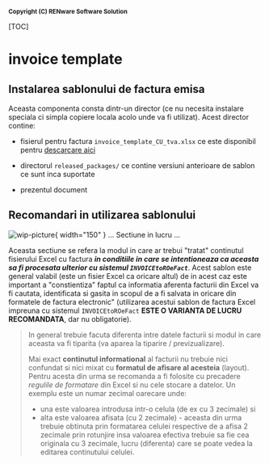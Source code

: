 <small markdown=1>**Copyright (C) RENware Software Solution**</small>

[TOC]

# invoice template


## Instalarea sablonului de factura emisa

Aceasta componenta consta dintr-un director (ce nu necesita instalare speciala ci simpla copiere locala acolo unde va fi utilizat). Acest director contine:

* fisierul pentru factura `invoice_template_CU_tva.xlsx` ce este disponibil pentru [descarcare aici](./excel_invoice_template/invoice_template_CU_tva.xlsx)

* directorul `released_packages/` ce contine versiuni anterioare de sablon ce sunt inca suportate

* prezentul document




## Recomandari in utilizarea sablonului

![wip-picture](../doc_src/pictures/under_maintenance.png){ width="150" } <!--#TODO -->
... Sectiune in lucru ...


<!--NOTE: aceasta sectiune este preluata din README `xl2roefact` -->

Aceasta sectiune se refera la modul in care ar trebui "tratat" continutul fisierului Excel cu factura ***in conditiile in care se intentioneaza ca aceasta sa fi procesata ulterior cu sistemul `INVOICEtoROeFact`***. Acest sablon este general valabil (este un fisier Excel ca oricare altul) de in acest caz este important a "constientiza" faptul ca informatia aferenta facturii din Excel va fi cautata, identificata si gasita in scopul de a fi salvata in oricare din formatele de factura electronic" (utilizarea acestui sablon de factura Excel impreuna cu sistemul `INVOICEtoROeFact` **ESTE O VARIANTA DE LUCRU RECOMANDATA**, dar nu obligatorie).

>In general trebuie facuta diferenta intre datele facturii si modul in care aceasta va fi tiparita (va aparea la tiparire / previzualizare).
>
>Mai exact **continutul informational** al facturii nu trebuie nici confundat si nici mixat cu **formatul de afisare al acesteia** (layout). Pentru acesta din urma se recomanda a fi folosite cu precadere *regulile de formatare* din Excel si nu cele stocare a datelor. Un exemplu este un numar zecimal oarecare unde:
>
>* una este valoarea introdusa intr-o celula (de ex cu 3 zecimale) si
>* alta este valoarea afisata (cu 2 zecimale) - aceasta din urma trebuie obtinuta prin formatarea celulei respective de a afisa 2 zecimale prin rotunjire insa valoarea efectiva trebuie sa fie cea originala cu 3 zecimale, lucru (diferenta) care se poate vedea la editarea continutului celulei.


<!--#TODO: copy rules used in `rdinv()` module to corectly recognize Excel data and make JSON invoice file
-->




## 

